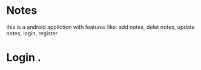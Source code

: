 # Notes
this is a android appliction with features like: add notes, delet notes, update notes, login, register

# Login .
